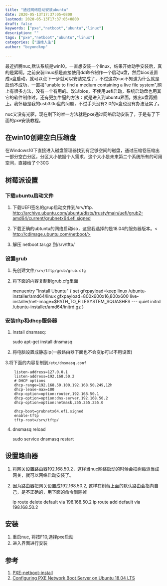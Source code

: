 ```yaml
---
title: "通过网络启动安装ubuntu"
date: 2020-05-13T17:37:05+0800
lastmod: 2020-05-13T17:37:05+0800
draft: false
keywords: ["pxe","netboot","ubuntu","linux"]
description: ""
tags: ["pxe","netboot","ubuntu","linux"]
categories: ["运维人生"]
author: "beyondkmp"

---
```


最近折腾nuc,默认系统是win10。一直想安装一个linux，结果开始动手安装后，真的是累啊。之前安装linux都是直接使用dd命令制作一个启动u盘，然后bios设置成u盘启动，就可以点下一步就可以安装完成了，不过这次nuc不知道为什么就是启动不成功，一直报"unable to find a medium containing a live file system",网上有很多方法，没有一个有用的。改过bios，不使用uefi启动，系统启动盘也用其它的软件制作过，还有更加牛逼的方法：就是进入到ubuntu界面，拨出u盘再插上。我怀疑是我的usb3.0u盘的问题，不过手头没有2.0的u盘也没有办法证实了。

nuc又没有光驱，现在剩下的唯一方法就是pxe通过网络启动安装了，于是有了下面的pxe安装教程。

## 在win10创建空白压缩盘

在Windows10下直接进入磁盘管理器找到有足够空间的磁盘，通过压缩卷压缩出一部分空白分区，分区大小依据个人需求，这个大小是未来第二个系统所有的可用空间，直接给了个30G

<!--more-->

## 树莓派设置

### 下载ubuntu启动文件

1. 下载UEFI签名的grup启动文件到/srv/tftp. <http://archive.ubuntu.com/ubuntu/dists/trusty/main/uefi/grub2-amd64/current/grubnetx64.efi.signed>

2. 下载正确的ubtuntu的网络启动iso，这里我选择的是18.04的服务器版本。< http://cdimage.ubuntu.com/netboot/>

3. 解压 netboot.tar.gz 到/srv/tftp/

### 设置grub

1. 先创建文件`/srv/tftp/grub/grub.cfg`
2. 将下面的内容复制到grub.cfg里面

    menuentry "Install Ubuntu" {
    set gfxpayload=keep
    linux /ubuntu-installer/amd64/linux gfxpayload=800x600x16,800x600 live-installer/net-image=$PATH_TO_FILESYSTEM_SQUASHFS --- quiet
    initrd /ubuntu-installer/amd64/initrd.gz
    }

### 安装tftp和dhcp服务器

1. Install dnsmasq:

    sudo apt-get install dnsmasq

2. 将电脑设置成静态ip(一般路由器下面也不会变ip可以不用设置)

3.将下面的内容复制到`/etc/dnsmasq.conf`

        listen-address=127.0.0.1
        listen-address=192.168.50.2
        # DHCP options
        dhcp-range=192.168.50.100,192.168.50.249,12h
        dhcp-lease-max=100
        dhcp-option=option:router,192.168.50.1
        dhcp-option=option:dns-server,192.168.50.2
        dhcp-option=option:netmask,255.255.255.0

        dhcp-boot=grubnetx64.efi.signed
        enable-tftp
        tftp-root=/srv/tftp/

4. dnsmasq reload

    sudo service dnsmasq restart

## 设置路由器

1. 将网关设置路由器192.168.50.2，这样当nuc网络启动的时候会把树莓派当成网关，就可以网络启动安装了。
2. 因为路由器把网关设置成192.168.50.2, 这样在树莓上面的默认路由会指向自己，是不正确的，用下面的命令删除掉

    ip route delete default via 198.168.50.2
    ip route add default via 198.168.50.2

## 安装

1. 重启nuc, 将按F10,选择pxe启动
2. 进入界面进行安装


## 参考

1. [PXE-netboot-install](https://wiki.ubuntu.com/UEFI/PXE-netboot-install)
2. [Configuring PXE Network Boot Server on Ubuntu 18.04 LTS](https://linuxhint.com/pxe_boot_ubuntu_server/)
